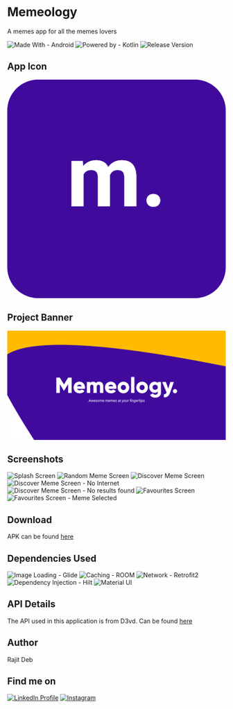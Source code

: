 # Memeology
A memes app for all the memes lovers

![Made With - Android](https://img.shields.io/badge/Made_With-Android-2ea44f?logo=android)
![Powered by - Kotlin](https://img.shields.io/badge/Powered_by-Kotlin-B322E9)
![Release Version](https://img.shields.io/badge/release-v1.0.0-blue)

## App Icon
![App Icon](Screenshots/App%20Icons/Group%208.png)

## Project Banner
![Project Thumbnail](Screenshots/App%20Banner.png)

## Screenshots
![Splash Screen](https://i.postimg.cc/L56sNP68/1.jpg)
![Random Meme Screen](https://i.postimg.cc/SxLwNvfH/2.jpg)
![Discover Meme Screen](https://i.postimg.cc/Bb1zWYvY/3.jpg)
![Discover Meme Screen - No Internet](https://i.postimg.cc/bw8qTbCc/4.jpg)
![Discover Meme Screen - No results found](https://i.postimg.cc/8k6Dgwxg/5.jpg)
![Favourites Screen](https://i.postimg.cc/0yc104KD/6.jpg)
![Favourites Screen - Meme Selected](https://i.postimg.cc/sxptQHRB/7.jpg)

## Download
APK can be found [here][1]

## Dependencies Used
![Image Loading - Glide](https://img.shields.io/badge/Image_Loading-Glide-brightgreen)
![Caching - ROOM](https://img.shields.io/badge/Caching-ROOM-green)
![Network - Retrofit2](https://img.shields.io/badge/Network-Retrofit2-ff69b4)
![Dependency Injection - Hilt](https://img.shields.io/badge/Dependency_Injection-Hilt-critical)
![Material UI](https://img.shields.io/badge/Design-MaterialUI-yellow)



## API Details
The API used in this application is from D3vd. Can be found [here][2]

## Author
Rajit Deb

## Find me on
[![LinkedIn Profile](https://img.shields.io/badge/LinkedIn-0077B5?style=for-the-badge&logo=linkedin&logoColor=white)](https://www.linkedin.com/in/imrajit/)
[![Instagram](https://img.shields.io/badge/Instagram-E4405F?style=for-the-badge&logo=instagram&logoColor=white)](https://www.instagram.com/rajit.deb/)

[1]: https://github.com/rajitdeb/Memeology/raw/main/apk/app-debug.apk
[2]: https://github.com/D3vd/Meme_Api
